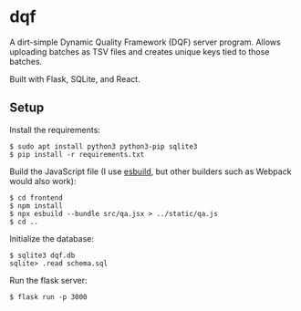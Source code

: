 # dqf

A dirt-simple Dynamic Quality Framework (DQF) server program. Allows uploading batches as TSV files and creates unique keys tied to those batches.

Built with Flask, SQLite, and React.

## Setup

Install the requirements:

```
$ sudo apt install python3 python3-pip sqlite3
$ pip install -r requirements.txt
```

Build the JavaScript file (I use [esbuild](https://esbuild.github.io/), but other builders such as Webpack would also work):

```
$ cd frontend
$ npm install
$ npx esbuild --bundle src/qa.jsx > ../static/qa.js
$ cd ..
```

Initialize the database:

```
$ sqlite3 dqf.db
sqlite> .read schema.sql
```

Run the flask server:

```
$ flask run -p 3000
```
